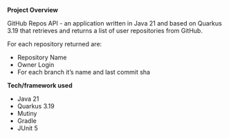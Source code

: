 
**Project Overview**

GitHub Repos API - an application written in Java 21 and based on Quarkus 3.19
that retrieves and returns a list of user repositories from GitHub.

For each repository returned are:
- Repository Name
- Owner Login
- For each branch it’s name and last commit sha

**Tech/framework used** 

- Java 21 
- Quarkus 3.19
- Mutiny 
- Gradle
- JUnit 5






